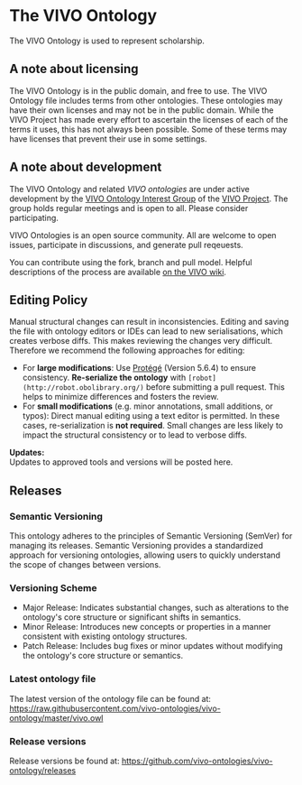 # The VIVO Ontology

The VIVO Ontology is used to represent scholarship.

## A note about licensing

The VIVO Ontology is in the public domain, and free to use. The VIVO Ontology file includes terms from other ontologies. These ontologies
may have their own licenses and may not be in the public domain. While the VIVO Project has made every effort to ascertain the
licenses of each of the terms it uses, this has not always been possible. Some of these terms may have licenses that prevent
their use in some settings.

## A note about development

The VIVO Ontology and related *VIVO ontologies* are under active development by the [VIVO Ontology Interest Group](https://wiki.lyrasis.org/display/VIVO/Ontology+Interest+Group) of the [VIVO Project](https://vivo.lyrasis.org).
The group holds regular meetings and is open to all. Please consider participating.

VIVO Ontologies is an open source community. All are welcome to open issues, participate in discussions, and generate pull reqeuests.

You can contribute using the fork, branch and pull model. Helpful descriptions of the process are available [on the VIVO wiki](https://wiki.lyrasis.org/display/VIVO/Contributing+code+with+a+fork%2C+branches%2C+and+pull+requests).

## Editing Policy
Manual structural changes can result in inconsistencies. Editing and saving the file with ontology editors or IDEs can lead to new serialisations, which creates verbose diffs. This makes reviewing the changes very difficult. Therefore we recommend the following approaches for editing:

* For **large modifications**: Use [Protégé](https://github.com/protegeproject/protege-distribution/releases) (Version 5.6.4) to ensure consistency. **Re-serialize the ontology** with `[robot](http://robot.obolibrary.org/)` before submitting a pull request. This helps to minimize differences and fosters the review.
* For **small modifications** (e.g. minor annotations, small additions, or typos): Direct manual editing using a text editor is permitted. In these cases, re-serialization is **not required**. Small changes are less likely to impact the structural consistency or to lead to verbose diffs.

**Updates:**  
Updates to approved tools and versions will be posted here.

## Releases
### Semantic Versioning
This ontology adheres to the principles of Semantic Versioning (SemVer) for managing its releases. Semantic Versioning provides a standardized approach for versioning ontologies, allowing users to quickly understand the scope of changes between versions.

### Versioning Scheme
- Major Release: Indicates substantial changes, such as alterations to the ontology's core structure or significant shifts in semantics.
- Minor Release: Introduces new concepts or properties in a manner consistent with existing ontology structures.
- Patch Release: Includes bug fixes or minor updates without modifying the ontology's core structure or semantics.

### Latest ontology file
The latest version of the ontology file can be found at:
https://raw.githubusercontent.com/vivo-ontologies/vivo-ontology/master/vivo.owl

### Release versions
Release versions be found at:
https://github.com/vivo-ontologies/vivo-ontology/releases
